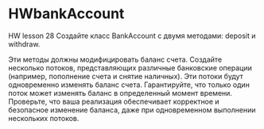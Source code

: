 # HWbankAccount
HW lesson 28
Создайте класс BankAccount с двумя методами: deposit и withdraw.

Эти методы должны модифицировать баланс счета. Создайте несколько потоков, представляющих различные банковские операции (например, пополнение счета и снятие наличных). Эти потоки будут одновременно изменять баланс счета. Гарантируйте, что только один поток может изменять баланс в определенный момент времени. Проверьте, что ваша реализация обеспечивает корректное и безопасное изменение баланса, даже при одновременном выполнении нескольких потоков.
